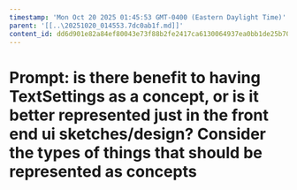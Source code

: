 ```yaml
---
timestamp: 'Mon Oct 20 2025 01:45:53 GMT-0400 (Eastern Daylight Time)'
parent: '[[..\20251020_014553.7dc0ab1f.md]]'
content_id: dd6d901e82a84ef80043e73f88b2fe2417ca6130064937ea0bb1de25b703de6f
---
```


# Prompt: is there benefit to having TextSettings as a concept, or is it better represented just in the front end ui sketches/design? Consider the types of things that should be represented as concepts
